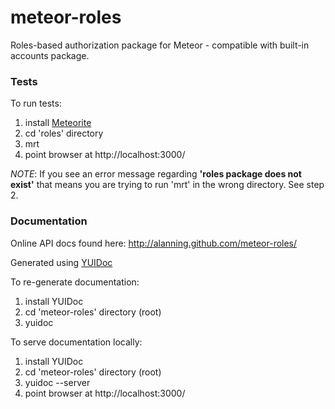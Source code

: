 meteor-roles
============

Roles-based authorization package for Meteor - compatible with built-in accounts package.

### Tests


To run tests: 
  1. install [Meteorite][1]
  2. cd 'roles' directory
  3. mrt
  4. point browser at http://localhost:3000/

_NOTE_: If you see an error message regarding **'roles package does not exist'** that means you are trying to run 'mrt' in the wrong directory.  See step 2.


### Documentation

Online API docs found here: http://alanning.github.com/meteor-roles/

Generated using [YUIDoc][2]

To re-generate documentation:
  1. install YUIDoc
  2. cd 'meteor-roles' directory (root)
  3. yuidoc

To serve documentation locally:
  1. install YUIDoc
  2. cd 'meteor-roles' directory (root)
  3. yuidoc --server
  4. point browser at http://localhost:3000/


[1]: https://github.com/oortcloud/meteorite "Meteorite"

[2]: http://yui.github.com/yuidoc/ "YUIDoc"
